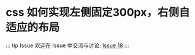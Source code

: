 # css 如何实现左侧固定300px，右侧自适应的布局



::: tip Issue 
 欢迎在 Issue 中交流与讨论: [Issue 18](https://github.com/shfshanyue/Daily-Question/issues/18) 
:::

